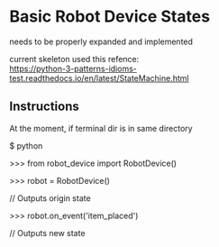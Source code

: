 # Basic Robot Device States

needs to be properly expanded and implemented

current skeleton used this refence:  
https://python-3-patterns-idioms-test.readthedocs.io/en/latest/StateMachine.html

## Instructions

At the moment, if terminal dir is in same directory

 $ python
 
 \>\>\> from robot_device import RobotDevice()
 
 \>\>\> robot = RobotDevice()
 
 // Outputs origin state
 
 \>\>\> robot.on_event('item_placed')
 
 // Outputs new state

